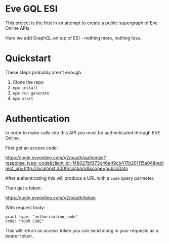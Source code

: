 # Eve GQL ESI

This project is the first in an attempt to create a public supergraph of Eve Online APIs.

Here we add GraphQL on top of ESI - nothing more, nothing less.

# Quickstart

These steps probably aren't enough.

1. Clone the repo
2. `npm install`
3. `npm run generate`
4. `npm start`

# Authentication

In order to make calls into this API you must be authenticated through EVE Online.

First get an access code:

https://login.eveonline.com/v2/oauth/authorize?response_type=code&client_id=f48027bf273c46e49cb417b201115e04&redirect_uri=http://localhost:3000/callback&scope=publicData

After authenticating this will produce a URL with a `code` query parmeter.

Then get a token:

https://login.eveonline.com/v2/oauth/token

With request body:

```
grant_type: "authorization_code"
code: "YOUR CODE"
```

This will return an access token you can send along in your requests as a bearer token.
